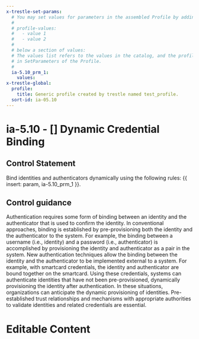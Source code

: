 ```yaml
---
x-trestle-set-params:
  # You may set values for parameters in the assembled Profile by adding
  #
  # profile-values:
  #   - value 1
  #   - value 2
  #
  # below a section of values:
  # The values list refers to the values in the catalog, and the profile-values represent values
  # in SetParameters of the Profile.
  #
  ia-5.10_prm_1:
    values:
x-trestle-global:
  profile:
    title: Generic profile created by trestle named test_profile.
  sort-id: ia-05.10
---
```


# ia-5.10 - \[\] Dynamic Credential Binding

## Control Statement

Bind identities and authenticators dynamically using the following rules: {{ insert: param, ia-5.10_prm_1 }}.

## Control guidance

Authentication requires some form of binding between an identity and the authenticator that is used to confirm the identity. In conventional approaches, binding is established by pre-provisioning both the identity and the authenticator to the system. For example, the binding between a username (i.e., identity) and a password (i.e., authenticator) is accomplished by provisioning the identity and authenticator as a pair in the system. New authentication techniques allow the binding between the identity and the authenticator to be implemented external to a system. For example, with smartcard credentials, the identity and authenticator are bound together on the smartcard. Using these credentials, systems can authenticate identities that have not been pre-provisioned, dynamically provisioning the identity after authentication. In these situations, organizations can anticipate the dynamic provisioning of identities. Pre-established trust relationships and mechanisms with appropriate authorities to validate identities and related credentials are essential.

# Editable Content

<!-- Make additions and edits below -->
<!-- The above represents the contents of the control as received by the profile, prior to additions. -->
<!-- If the profile makes additions to the control, they will appear below. -->
<!-- The above markdown may not be edited but you may edit the content below, and/or introduce new additions to be made by the profile. -->
<!-- If there is a yaml header at the top, parameter values may be edited. Use --set-parameters to incorporate the changes during assembly. -->
<!-- The content here will then replace what is in the profile for this control, after running profile-assemble. -->
<!-- The current profile has no added parts for this control, but you may add new ones here. -->
<!-- Each addition must have a heading either of the form ## Control my_addition_name -->
<!-- or ## Part a. (where the a. refers to one of the control statement labels.) -->
<!-- "## Control" parts are new parts added after the statement part. -->
<!-- "## Part" parts are new parts added into the top-level statement part with that label. -->
<!-- Subparts may be added with nested hash levels of the form ### My Subpart Name -->
<!-- underneath the parent ## Control or ## Part being added -->
<!-- See https://ibm.github.io/compliance-trestle/tutorials/ssp_profile_catalog_authoring/ssp_profile_catalog_authoring for guidance. -->
